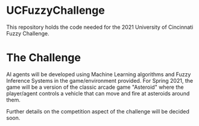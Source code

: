 # UCFuzzyChallenge

This repository holds the code needed for the 2021 University of Cincinnati Fuzzy Challenge.

# The Challenge

AI agents will be developed using Machine Learning algorithms and Fuzzy Inference Systems in the game/environment provided. For Spring 2021, the game will be a version of the classic arcade game "Asteroid" where the player/agent controls a vehicle that can move and fire at asteroids around them.

Further details on the competition aspect of the challenge will be decided soon.
